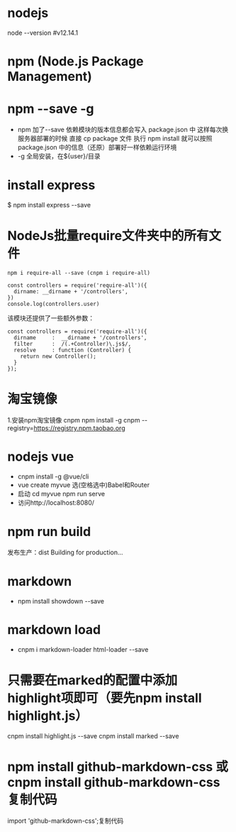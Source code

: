 

# nodejs
node --version #v12.14.1


# npm (Node.js Package Management)

# npm --save -g
* npm 加了--save 依赖模块的版本信息都会写入 package.json 中
这样每次换服务器部署的时候 直接 cp package 文件 执行 npm install 
就可以按照 package.json 中的信息（还原）部署好一样依赖运行环境
* -g 全局安装，在${user}/目录


# install express
$ npm install express --save


# NodeJs批量require文件夹中的所有文件
```
npm i require-all --save (cnpm i require-all)

const controllers = require('require-all')({
  dirname: __dirname + '/controllers',
})
console.log(controllers.user)
```
该模块还提供了一些额外参数：
```
const controllers = require('require-all')({
  dirname     :  __dirname + '/controllers',
  filter      :  /(.+Controller)\.js$/,
  resolve     : function (Controller) {
    return new Controller();
  }
});
```

# 淘宝镜像
1.安装npm淘宝镜像  cnpm
	npm install -g cnpm --registry=https://registry.npm.taobao.org

# nodejs vue
* cnpm install -g @vue/cli
* vue create myvue
选(空格选中)Babel和Router
* 启动
cd myvue
npm run serve
* 访问http://localhost:8080/

# npm run build
发布生产：dist
Building for production...

# markdown
* npm install showdown --save

# markdown load
* cnpm i markdown-loader html-loader --save

# 只需要在marked的配置中添加highlight项即可（要先npm install highlight.js）

cnpm install highlight.js --save
cnpm install marked --save


# npm install github-markdown-css 或 cnpm install github-markdown-css复制代码
import 'github-markdown-css';复制代码
<div class="markdown-body"></div>









